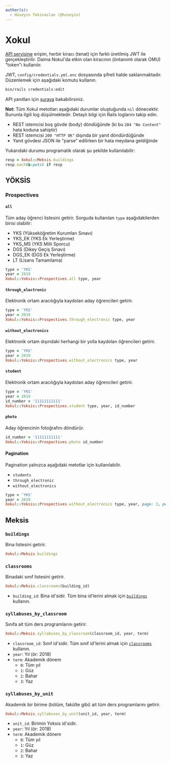 ```yaml
---
author(s):
  - Hüseyin Tekinaslan (@huseyin)
---
```


Xokul
=====

[API servisine](https://api.omu.sh) erişim, herbir kiracı (tenat) için farklı üretilmiş JWT ile gerçekleştirilir. Daima
Nokul'da etkin olan kiracının (öntanımlı olarak OMU) "token"ı kullanılır.

JWT, `config/credentials.yml.enc` dosyasında şifreli halde saklanmaktadır. Düzenlemek için aşağıdaki komutu kullanın.

```sh
bin/rails credentials:edit
```

API yanıtları için [şuraya](https://github.com/omu/xokul/tree/dev/app/serializers) bakabilirsiniz.

**Not:** Tüm Xokul metotları aşağıdaki durumlar oluştuğunda `nil` dönecektir. Bununla ilgili log düşülmektedir. Detaylı
bilgi için Rails loglarını takip edin.

- REST istemcisi boş gövde (body) döndüğünde (ki bu `204 "No Content"` hata koduna sahiptir)
- REST istemcisi `200 "HTTP OK"` dışında bir yanıt döndürdüğünde
- Yanıt gövdesi JSON ile "parse" edilirken bir hata meydana geldiğinde

Yukarıdaki durumu programatik olarak şu şekilde kullanılabilir:

```ruby
resp = Xokul::Meksis.buildings
resp.each(&:puts) if resp
```

YÖKSİS
------

### Prospectives

#### `all`

Tüm aday öğrenci listesini getirir. Sorguda kullanılan `type` aşağıdakilerden
birisi olabilir:

- YKS (Yükseköğretim Kurumları Sınavı)
- YKS_EK (YKS Ek Yerleştirme)
- YKS_MS (YKS Milli Sporcu)
- DGS (Dikey Geçiş Sınavı)
- DGS_EK (DGS Ek Yerleştirme)
- LT (Lisans Tamamlama)

```ruby
type = 'YKS'
year = 2019
Xokul::Yoksis::Prospectives.all type, year
```

#### `through_electronic`

Elektronik ortam aracılığıyla kaydolan aday öğrencileri getirir.

```ruby
type = 'YKS'
year = 2019
Xokul::Yoksis::Prospectives.through_electronic type, year
```

#### `without_electronics`

Elektronik ortam dışındaki herhangi bir yolla kaydolan öğrencileri getirir.

```ruby
type = 'YKS'
year = 2019
Xokul::Yoksis::Prospectives.without_electronics type, year
```

#### `student`

Elektronik ortam aracılığıyla kaydolan aday öğrencileri getirir.

```ruby
type = 'YKS'
year = 2019
id_number = '11111111111'
Xokul::Yoksis::Prospectives.student type, year, id_number
```

#### `photo`

Aday öğrencinin fotoğrafını döndürür.

```ruby
id_number = '11111111111'
Xokul::Yoksis::Prospectives.photo id_number
```

#### Pagination

Pagination yalnızca aşağıdaki metotlar için kullanılabilir.

- `students`
- `through_electronic`
- `without_electronics`

```ruby
type = 'YKS'
year = 2019
Xokul::Yoksis::Prospectives.without_electronics type, year, page: 3, per_page: 100
```

Meksis
------

### `buildings`

Bina listesini getirir.

```ruby
Xokul::Meksis.buildings
```

### `classrooms`

Binadaki sınıf listesini getirir.

```ruby
Xokul::Meksis.classrooms(building_id)
```

- `building_id`: Bina id'sidir. Tüm bina id'lerini almak için [`buildings`](#buildings) kullanın.

### `syllabuses_by_classroom`

Sınıfa ait tüm ders programlarını getirir.

```ruby
Xokul::Meksis.syllabuses_by_classroom(classroom_id, year, term)
```

- `classroom_id`: Sınıf id'sidir. Tüm sınıf id'lerini almak için [`classrooms`](#classrooms) kullanın.
- `year`: Yıl (ör: 2018)
- `term`: Akademik dönem
  + `0`: Tüm yıl
  + `1`: Güz
  + `2`: Bahar
  + `3`: Yaz

### `syllabuses_by_unit`

Akademik bir birime (bölüm, fakülte gibi) ait tüm ders programlarını getirir.

```ruby
Xokul::Meksis.syllabuses_by_unit(unit_id, year, term)
```

- `unit_id`: Birimin Yoksis id'sidir.
- `year`: Yıl (ör: 2018)
- `term`: Akademik dönem
  + `0`: Tüm yıl
  + `1`: Güz
  + `2`: Bahar
  + `3`: Yaz
